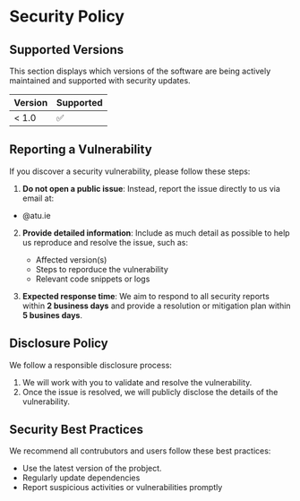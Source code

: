 # Security Policy

## Supported Versions

This section displays which versions of the software are being actively 
maintained and supported with security updates.

| Version | Supported          |
| ------- | ------------------ |
| < 1.0   | :white_check_mark: |

## Reporting a Vulnerability

If you discover a security vulnerability, please follow these steps:

1. **Do not open a public issue**: Instead, report the issue directly to us via email at:
  - @atu.ie

2. **Provide detailed information**: Include as much detail as possible to help us reproduce and resolve the issue, such as:
   - Affected version(s)
   - Steps to reporduce the vulnerability
   - Relevant code snippets or logs

3. **Expected response time**: We aim to respond to all security reports within **2 business days** and provide a resolution or mitigation plan within **5 busines days**.


## Disclosure Policy

We follow a responsible disclosure process:

1. We will work with you to validate and resolve the vulnerability.
2. Once the issue is resolved, we will publicly disclose the details of the vulnerability.

## Security Best Practices
We recommend all contrubutors and users follow these best practices:
- Use the latest version of the probject.
- Regularly update dependencies
- Report suspicious activities or vulnerabilities promptly
